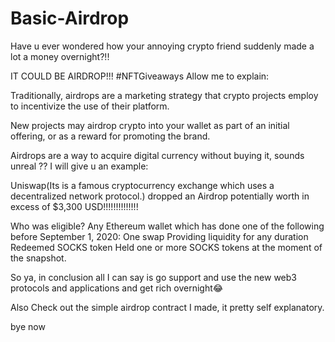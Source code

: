 # Basic-Airdrop

Have u ever wondered how your annoying crypto friend suddenly  made a lot a money overnight?!!

IT COULD BE AIRDROP!!!
 #NFTGiveaways 
Allow me to explain:

Traditionally, airdrops  are a marketing strategy that crypto projects employ to incentivize the use of their platform.

New projects may airdrop crypto into your wallet as part of an initial offering, or as a reward for promoting the brand.

Airdrops are a way to acquire digital currency without buying it, sounds unreal ?? I will give u an example:

Uniswap(Its is a famous cryptocurrency exchange which uses a decentralized network protocol.) dropped an Airdrop potentially worth in excess of $3,300 USD!!!!!!!!!!!!!!

Who was eligible?
Any Ethereum wallet which has done one of the following before September 1, 2020:
One swap
Providing liquidity for any duration
Redeemed SOCKS token
Held one or more SOCKS tokens at the moment of the snapshot.

So ya, in conclusion all I can say is go support and use  the new web3 protocols and applications  and get rich overnight😂

 Also Check out the simple airdrop contract I made, it pretty self explanatory.
 
 
 bye now
